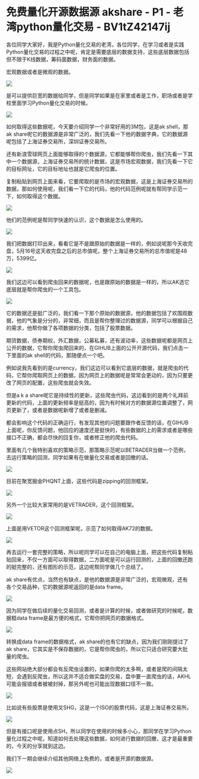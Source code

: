 # 免费量化开源数据源 akshare - P1 - 老湾python量化交易 - BV1tZ42147ij

各位同学大家好，我是Python量化交易的老湾，各位同学，在学习或者是实践Python量化交易的过程之中呢，肯定是需要底层的数据支持，这些底层数据包括但不限于K线数据，筹码面数据，财务面的数据。

宏观数据或者是微观的数据。

![](img/8d28edbeea12a3dfeed219a86d015397_1.png)

是可以提供巨宽的数据给同学，但是同学如果是在家里或者是工作，职场或者是学校里面学习Python量化交易的时候。



![](img/8d28edbeea12a3dfeed219a86d015397_3.png)

如何取得这些数据呢，今天要介绍同学一个非常好用的3M包，这是ak shell，那ak share呢它的数据源是非常广泛的，我们先看一下他的数据字典，它的数据源呢包括了上海证券交易所，深圳证券交易所。

还有新浪雪球网页上面能够取得的个数据源，它都能够帮你爬虫，我们先看一下其中一个数据源，上海证券交易所的统计数据，这是市场宏观数据，我们先看一下它的目标网址，它的目标地址也就是它爬虫的位置。

复制粘贴到网页上面来看，它要爬取的是市场的宏观数据，这是上海证券交易所的数据，那如何使用呢，我们看一下它的代码，他的代码范例呢就有帮同学示范一下，如何取得这个数据。



![](img/8d28edbeea12a3dfeed219a86d015397_5.png)

他们的范例呢是帮同学快速的认识，这个数据是怎么使用的。

![](img/8d28edbeea12a3dfeed219a86d015397_7.png)

我们把数据打印出来，看看它是不是跟原始的数据是一样的，例如说呢那今天收完盘，5月16号这天收完盘之后的总市值呢，整个上海证券交易所的总市值呢是48万，5399亿。



![](img/8d28edbeea12a3dfeed219a86d015397_9.png)

我们这边可以看到爬虫回来的数据呢，也是跟原始的数据是一样的，所以AK选它底层就是帮你爬虫的一个工具包。



![](img/8d28edbeea12a3dfeed219a86d015397_11.png)

它的数据还是挺广泛的，我们看一下那个原始的数据源，他的数据包括了欢围观数据，他的气象是分分的，非常细，而且是帮你整理过的数据源，同学可以根据自己的需求，他帮你做了各项数据的分类，包括了股票数据。

期货数据，债券期权，外汇数据，公募私募，还有波动率，这些数据呢都是网页上公开的数据，它帮你爬虫爬回来的，在GIHUB上面的公开开源代码，我们点击一下里面的ak shell的代码，那随便点一个吧。

例如说我先看到的是currency，我们这边可以看到它底层的数据，就是爬虫的代码，它帮你爬取网页上的数据，因为网页上的数据呢是常常会更动的，因为只要更改了网页的配置，这些爬虫就会失效。

但是a k a share呢它是持续性的更新，这些爬虫代码，这边看到的是两个礼拜前更新的代码，上面的更新频率是挺高的，因为有时候对方的数据源位置调整了，网页更新了，或者是数据呢新增了或者是删减。

都会影响这个代码的正确运行，有发现其他的问题要跟作者反馈的话，在GIHUB上面呢，你反馈问题，他回应的速度还是挺快的，有些数据的上的需求或者是哪些接口不正确，都会尽快的回复你，或者修正他的爬虫代码。

里面有几个我特别喜欢的策略示范，那策略示范呢以BETRADER当做一个范例，去运行策略的回测，同学如果有在做量化交易或者是回撤的话。



![](img/8d28edbeea12a3dfeed219a86d015397_13.png)

目前在聚宽掘金PHQNT上面，这些代码是zipping的回测框架。

![](img/8d28edbeea12a3dfeed219a86d015397_15.png)

另外一个比较大家常用的是VETRADER，这个回测框架。

![](img/8d28edbeea12a3dfeed219a86d015397_17.png)

上面是用VETOR这个回测框架呢，示范了如何取得AK72的数据。

![](img/8d28edbeea12a3dfeed219a86d015397_19.png)

再去运行一套完整的策略，所以呢同学可以在自己的电脑上面，把这些代码复制粘贴回来，不仅一方面可以取得数据，二方面呢是可以运行回测的，上面的回撤还跑的挺完整的，还有图形的示范，这边呢帮同学做几个总结了。

ak share有优点，当然也有缺点，是他的数据源是非常广泛的，宏观微观，还有各个交易品种，它的数据源呢返回的是data frame。



![](img/8d28edbeea12a3dfeed219a86d015397_21.png)

因为同学在做后续的量化交易回测，或者是计算的时候，或者做研究的时候呢，数据框data frame是最方便的格式，它帮你把网页的数据格式。



![](img/8d28edbeea12a3dfeed219a86d015397_23.png)

转换成data frame的数据格式，ak share的也有它的缺点，因为我们刚刚提过了ak share，它其实是不保存数据的，它是帮你爬虫的，所以它只适合研究要大批量的爬虫。

这些网站绝大部分都会有反爬虫设置的，如果你爬的太多啊，或者是爬的间隔太短，会遇到反爬虫，所以这并不适合做实盘的交易，盘中要一直爬虫的话，AKHL可能会报错或者被被封掉，那另外呢也可能出现数据口径不一致。



![](img/8d28edbeea12a3dfeed219a86d015397_25.png)

比如说有些股票是使用叉SHG，这是一个ISO的股票代码，这是上海证券交易所。

![](img/8d28edbeea12a3dfeed219a86d015397_27.png)

但是有接口呢是使用点SH，所以同学在使用的时候多小心，那同学在学习Python量化过程之中呢，知道如何去处理这些数据，如何进行数据的回撤，这才是最重要的，今天的分享就到这边。

我们下一期会继续介绍其他网络上免费的，或者是开源的数据源。

![](img/8d28edbeea12a3dfeed219a86d015397_29.png)